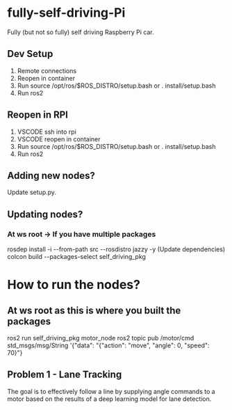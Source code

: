 # fully-self-driving-Pi
Fully (but not so fully) self driving Raspberry Pi car.

## Dev Setup
1. Remote connections
2. Reopen in container
3. Run source /opt/ros/$ROS_DISTRO/setup.bash or . install/setup.bash
4. Run ros2

## Reopen in RPI
1. VSCODE ssh into rpi
2. VSCODE reopen in container
3. Run source /opt/ros/$ROS_DISTRO/setup.bash or . install/setup.bash
4. Run ros2

## Adding new nodes?
Update setup.py.

## Updating nodes?
### At ws root -> If you have multiple packages
rosdep install -i --from-path src --rosdistro jazzy -y (Update dependencies)
colcon build --packages-select self_driving_pkg

# How to run the nodes?
## At ws root as this is where you built the packages
ros2 run self_driving_pkg motor_node
ros2 topic pub /motor/cmd std_msgs/msg/String '{"data": "{\"action\": \"move\", \"angle\": 0, \"speed\": 70}"}

## Problem 1 - Lane Tracking
The goal is to effectively follow a line by supplying angle commands to a motor based on the results of a deep learning model for lane detection.